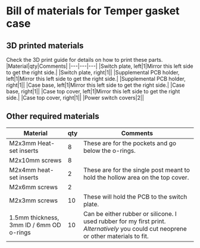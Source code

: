 # Bill of materials for Temper gasket case

## 3D printed materials
Check the 3D print guide for details on how to print these parts.
|Material|qty|Comments|
|---|---|---|
|Switch plate, left|1|Mirror this left side to get the right side.|
|Switch plate, right|1||
|Supplemental PCB holder, left|1|Mirror this left side to get the right side.|
|Supplemental PCB holder, right|1||
|Case base, left|1|Mirror this left side to get the right side.|
|Case base, right|1||
|Case top cover, left|1|Mirror this left side to get the right side.|
|Case top cover, right|1||
|Power switch covers|2||

## Other required materials
|Material|qty|Comments|
|---|---|---|
|M2x3mm Heat-set inserts|8|These are for the pockets and go below the o-rings.|
|M2x10mm screws|8||
|M2x4mm heat-set inserts|2|These are for the single post meant to hold the hollow area on the top cover.|
|M2x6mm screws|2||
|M2x3mm screws|10|These will hold the PCB to the switch plate.|
|1.5mm thickness, 3mm ID / 6mm OD o-rings|10|Can be either rubber or silicone. I used rubber for my first print. *Alternatively* you could cut neoprene or other materials to fit.|
